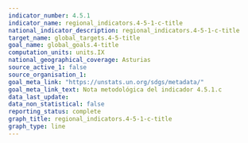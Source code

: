 ```yaml
---
indicator_number: 4.5.1
indicator_name: regional_indicators.4-5-1-c-title
national_indicator_description: regional_indicators.4-5-1-c-title
target_name: global_targets.4-5-title
goal_name: global_goals.4-title
computation_units: units.IX
national_geographical_coverage: Asturias
source_active_1: false
source_organisation_1:  
goal_meta_link: "https://unstats.un.org/sdgs/metadata/"
goal_meta_link_text: Nota metodológica del indicador 4.5.1.c
data_last_update:  
data_non_statistical: false
reporting_status: complete
graph_title: regional_indicators.4-5-1-c-title
graph_type: line
---
```

